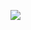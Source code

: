 [![](https://imagelayers.io/badge/andrewpro/phantomjs-php7:latest.svg)](https://imagelayers.io/?images=andrewpro/phantomjs-php7:latest 'Get your own badge on imagelayers.io')